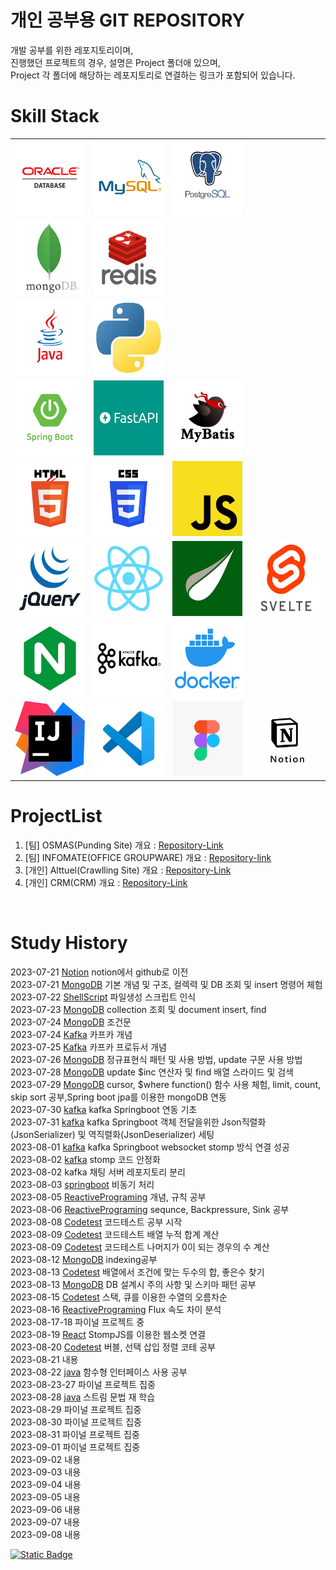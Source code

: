 # 개인 공부용 GIT REPOSITORY

개발 공부를 위한 레포지토리이며,  
진행했던 프로젝트의 경우, 설명은 Project 폴더애 있으며,  
Project 각 폴더에 해당하는 레포지토리로 연결하는 링크가 포함되어 있습니다.



# Skill Stack
<table>
   <tr>
      <td><img src="./Resource/Logo/oracle.jpg" width=120 height=120></td>
      <td><img src="./Resource/Logo/mysql.jpg" width=120 height=120></td>
      <td><img src="./Resource/Logo/postgresql.jpg" width=120 height=120></td>
   </tr>
   <tr>
      <td><img src="./Resource/Logo/mongodb.jpg" width=120 height=120></td>
      <td><img src="./Resource/Logo/redis.jpg" width=120 height=120></td>
   </tr>
   <tr>
      <td><img src="./Resource/Logo/java.jpg" width=120 height=120></td>
      <td><img src="./Resource/Logo/python.jpg" width=120 height=120></td>
   </tr>
   <tr>
      <td><img src="./Resource/Logo/springboot.jpg" width=120 height=120></td>
      <td><img src="./Resource/Logo/fastapi.jpg" width=120 height=120></td>
      <td><img src="./Resource/Logo/mybatis.jpg" width=120 height=120></td>
   </tr>
   <tr>
      <td><img src="./Resource/Logo/html.jpg" width=120 height=120></td>
      <td><img src="./Resource/Logo/css.jpg" width=120 height=120></td>
      <td><img src="./Resource/Logo/js.jpg" width=120 height=120></td>
   </tr>
   <tr>
      <td><img src="./Resource/Logo/jqeury.jpg" width=120 height=120></td>
      <td><img src="./Resource/Logo/react.jpg" width=120 height=120></td>
      <td><img src="./Resource/Logo/Thyemleaf.jpg" width=120 height=120></td>
      <td><img src="./Resource/Logo/svetle.jpg" width=120 height=120></td>
   </tr>
   <tr>
      <td><img src="./Resource/Logo/nginx.jpg" width=120 height=120></td>
      <td><img src="./Resource/Logo/kafka.jpg" width=120 height=120></td>
      <td><img src="./Resource/Logo/docker.jpg" width=120 height=120></td>
   </tr>
   <tr>
      <td><img src="./Resource/Logo/intelij.jpg" width=120 height=120></td>
      <td><img src="./Resource/Logo/vscode.jpg" width=120 height=120></td>
      <td><img src="./Resource/Logo/figma.jpg" width=120 height=120></td>
      <td><img src="./Resource/Logo/notion.jpg" width=120 height=120></td>
   </tr>
</table>

# ProjectList
1. [팀] OSMAS(Punding Site) 개요 : [Repository-Link](./Project/OSMAS/)
2. [팀] INFOMATE(OFFICE GROUPWARE) 개요 : [Repository-link](./Project/INFOMATE/)
3. [개인] Alttuel(Crawlling Site) 개요 : [Repository-Link](./Project/alttuel/)
4. [개인] CRM(CRM) 개요 : [Repository-Link](./Project/CRM/)

<br>

# Study History
2023-07-21 [Notion](https://certain-allspice-c69.notion.site/Dev-Study-58e7068499db4c8d8e0dc4250d5d44de?pvs=4) notion에서 github로 이전<br>
2023-07-21 [MongoDB](./DB//NOSQL/MongoDB/) 기본 개념 및 구조, 컬렉력 및 DB 조회 및 insert 명령어 체험<br>
2023-07-22 [ShellScript](./Langauge/ShellScript/) 파일생성 스크립트 인식<br>
2023-07-23 [MongoDB](./DB//NOSQL/MongoDB/) collection 조회 및 document insert, find<br>
2023-07-24 [MongoDB](./DB//NOSQL/MongoDB/) 조건문<br>
2023-07-24 [Kafka](./Platform/Kafka/) 카프카 개념<br>
2023-07-25 [Kafka](./Platform/Kafka/) 카프카 프로듀서 개념<br>
2023-07-26 [MongoDB](./DB//NOSQL/MongoDB/) 정규표현식 패턴 및 사용 방법, update 구문 사용 방법<br>
2023-07-28 [MongoDB](./DB//NOSQL/MongoDB/) update $inc 연산자 및 find 배열 스라이드 및 검색<br>
2023-07-29 [MongoDB](./DB//NOSQL/MongoDB/) cursor, $where function() 함수 사용 체험, limit, count, skip sort 공부,Spring boot jpa를 이용한 mongoDB 연동<br>
2023-07-30 [kafka](./Platform/Kafka/99studyProject/02springboot/init/) kafka Springboot 연동 기초<br>
2023-07-31 [kafka](./Platform/Kafka/99studyProject/02springboot/init/) kafka Springboot 객체 전달을위한 Json직렬화(JsonSerializer) 및 역직렬화(JsonDeserializer) 세팅<br>
2023-08-01 [kafka](./Platform/Kafka/99studyProject/02springboot/init/) kafka Springboot websocket stomp 방식 연결 성공<br>
2023-08-02 [kafka](./Platform/Kafka/99studyProject/02springboot/init/) stomp 코드 안정화<br>
2023-08-02 kafka 채팅 서버 레포지토리 분리<br>
2023-08-03 [springboot](./Langauge/Java/Framework/Spring/async/) 비동기 처리<br>
2023-08-05 [ReactivePrograming](./Langauge/Java/Reactive/) 개념, 규칙 공부<br>
2023-08-06 [ReactivePrograming](./Langauge/Java/Reactive/) sequnce, Backpressure, Sink 공부<br>
2023-08-08 [Codetest](./Other/DataStructure/Algolithm/01_list/) 코드테스트 공부 시작<br>
2023-08-09 [Codetest](./Other/DataStructure/Algolithm/01_list/) 코드테스트 배열 누적 합계 계산<br>
2023-08-09 [Codetest](./Other/DataStructure/Algolithm/01_list/) 코드테스트 나머지가 0이 되는 경우의 수 계산<br>
2023-08-12 [MongoDB](./DB/NOSQL/MongoDB/03_Document/index.mongodb.js) indexing공부<br>
2023-08-13 [Codetest](./Other/DataStructure/Algolithm/01_list/) 배열에서 조건에 맞는 두수의 합, 좋은수 찾기<br>
2023-08-13 [MongoDB](./DB/NOSQL/MongoDB/90_Schema/) DB 설계시 주의 사항 및 스키마 패턴 공부<br>
2023-08-15 [Codetest](./Other/DataStructure/Algolithm/01_list/) 스택, 큐를 이용한 수열의 오름차순<br>
2023-08-16 [ReactivePrograming](./Langauge/Java/Reactive/02_Reactor/Core/) Flux 속도 차이 분석<br>
2023-08-17-18 []() 파이널 프로젝트 중<br>
2023-08-19 [React](./Langauge/JavaScript/Library/StompJS/) StompJS를 이용한 웹소켓 연결<br>
2023-08-20 [Codetest](./Other/DataStructure/Algolithm/02_sort/) 버블, 선택 삽입 정렬 코테 공부<br>
2023-08-21 []() 내용<br>
2023-08-22 [java](./Langauge/Java/Core/lamda/) 함수형 인터페이스 사용 공부<br>
2023-08-23-27 []() 파이널 프로젝트 집중<br>
2023-08-28 [java](./Langauge/Java/Core/lamda/) 스트림 문법 재 학습<br>
2023-08-29 []() 파이널 프로젝트 집중<br>
2023-08-30 []() 파이널 프로젝트 집중<br>
2023-08-31 []() 파이널 프로젝트 집중<br>
2023-09-01 []() 파이널 프로젝트 집중<br>
2023-09-02 []() 내용<br>
2023-09-03 []() 내용<br>
2023-09-04 []() 내용<br>
2023-09-05 []() 내용<br>
2023-09-06 []() 내용<br>
2023-09-07 []() 내용<br>
2023-09-08 []() 내용<br>

[![Static Badge](https://img.shields.io/badge/GITHUB-00bb00?style=flat-square&logo=github)](.)
